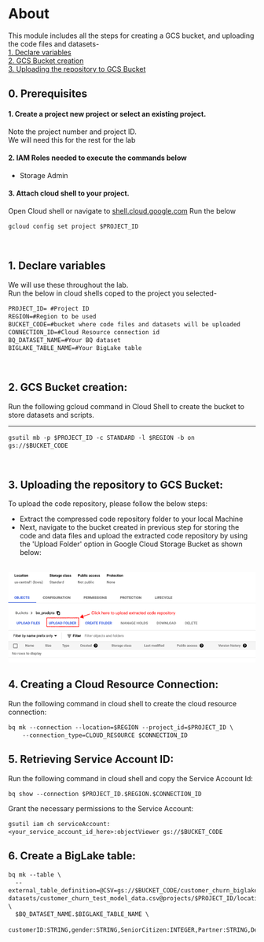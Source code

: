 # About

This module includes all the steps for creating a GCS bucket, and uploading the code files and datasets-<br>
[1. Declare variables](03-files-upload.md#1-declare-variables)<br>
[2. GCS Bucket creation](03-files-upload.md#2-gcs-bucket-creation)<br>
[3. Uploading the repository to GCS Bucket](03-files-upload.md#3-uploading-the-repository-to-gcs-bucket)<br>


## 0. Prerequisites

#### 1. Create a project new project or select an existing project.
Note the project number and project ID. <br>
We will need this for the rest for the lab

#### 2. IAM Roles needed to execute the commands below
- Storage Admin

#### 3. Attach cloud shell to your project.
Open Cloud shell or navigate to [shell.cloud.google.com](https://shell.cloud.google.com)
Run the below
```
gcloud config set project $PROJECT_ID

```

<br>

## 1. Declare variables

We will use these throughout the lab. <br>
Run the below in cloud shells coped to the project you selected-

```
PROJECT_ID= #Project ID
REGION=#Region to be used
BUCKET_CODE=#bucket where code files and datasets will be uploaded
CONNECTION_ID=#Cloud Resource connection id
BQ_DATASET_NAME=#Your BQ dataset
BIGLAKE_TABLE_NAME=#Your BigLake table
```

<br>

## 2. GCS Bucket creation:

Run the following gcloud command in Cloud Shell to create the bucket to store datasets and scripts.

<hr>

```
gsutil mb -p $PROJECT_ID -c STANDARD -l $REGION -b on gs://$BUCKET_CODE
```

<br>

## 3. Uploading the repository to GCS Bucket:


To upload the code repository, please follow the below steps:
* Extract the compressed code repository folder to your local Machine
* Next, navigate to the bucket created in previous step for storing the code and data files and upload the extracted code repository by using the 'Upload Folder' option in Google Cloud Storage Bucket as shown below:

<br>

<kbd>
<img src=../images/files_upload.png />
</kbd>

<br>

## 4. Creating a Cloud Resource Connection:

Run the following command in cloud shell to create the cloud resource connection:<br>

```
bq mk --connection --location=$REGION --project_id=$PROJECT_ID \
    --connection_type=CLOUD_RESOURCE $CONNECTION_ID
```

## 5. Retrieving Service Account ID:

Run the following command in cloud shell and copy the Service Account Id:<br>

```
bq show --connection $PROJECT_ID.$REGION.$CONNECTION_ID
```

Grant the necessary permissions to the Service Account:<br>

```
gsutil iam ch serviceAccount:<your_service_account_id_here>:objectViewer gs://$BUCKET_CODE
```

## 6. Create a BigLake table:

```
bq mk --table \
  --external_table_definition=@CSV=gs://$BUCKET_CODE/customer_churn_biglake/01-datasets/customer_churn_test_model_data.csv@projects/$PROJECT_ID/locations/$REGION/connections/$CONNECTION_ID \
  $BQ_DATASET_NAME.$BIGLAKE_TABLE_NAME \
  customerID:STRING,gender:STRING,SeniorCitizen:INTEGER,Partner:STRING,Dependents:STRING,tenure:INTEGER,PhoneService:STRING,MultipleLines:STRING,InternetService:STRING,OnlineSecurity:STRING,OnlineBackup:STRING,DeviceProtection:STRING,TechSupport:STRING,StreamingTV:STRING,StreamingMovies:STRING,Contract:STRING,PaperlessBilling:STRING,PaymentMethod:STRING,MonthlyCharges:FLOAT,TotalCharges:FLOAT
```
